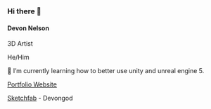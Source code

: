 ### Hi there 👋
#### **Devon Nelson**

 3D Artist

He/Him

🌱 I’m currently learning how to better use unity and unreal engine 5.
<!--[Google Link](https://github.com/DevonNelso/DevonNelso/edit/main/README.md)
-->
[Portfolio Website](https://devongod123.wixsite.com/devonnelsonportfolio)

[Sketchfab](https://sketchfab.com/devongod) - Devongod

<!--![alt text](image.jpg)
-->
<!--
**DevonNelso/DevonNelso** is a ✨ _special_ ✨ repository because its `README.md` (this file) appears on your GitHub profile.

Here are some ideas to get you started:

- 🔭 I’m currently working on ...
- 🌱 I’m currently learning ...
- 👯 I’m looking to collaborate on ...
- 🤔 I’m looking for help with ...
- 💬 Ask me about ...
- 📫 How to reach me: ...
- 😄 Pronouns: ...
- ⚡ Fun fact: ...
-->
